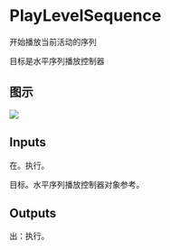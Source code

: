 # PlayLevelSequence

开始播放当前活动的序列

目标是水平序列播放控制器

## 图示

![]($-20221218-21265235.png)

## Inputs

在。执行。

目标。水平序列播放控制器对象参考。  

## Outputs

出：执行。
